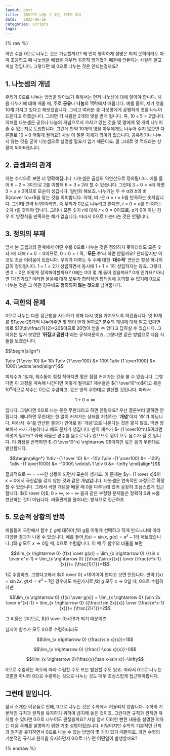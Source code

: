 ```yaml
---
layout: post
title:  $0$으로 나눌 수 없는 5가지 이유
date:   2023-06-26
categories: scripts
tags:
---
```

{% raw %}

어떤 수를 $0$으로 나누는 것은 가능할까요? 왜 인지 명확하게 설명은 하지 못하더라도 아마 초등학교 때 나눗셈을 배웠을 때부터 꾸준히 암기했기 때문에 안된다는 사실은 알고 계실 것입니다. 그렇다면 왜 $0$으로 나누는 것은 안되는걸까요?

## 1. 나눗셈의 개념

우리가 $0$으로 나누는 방법을 알아보기 위해서는 먼저 나눗셈에 대해 알아야 합니다. 처음 나누기에 대해 배울 때, 주로 **공유**나 **나눔**의 맥락에서 배웁니다. 예를 들어, 제가 엿을 10개 가지고 있다고 해보겠습니다. 그리고 여러분 중 다섯명에게 공평하게 엿을 나누어 드린다고 하겠습니다. 그러면 각 사람은 2개의 엿을 받게 됩니다. 즉, $10\div 5=2$입니다. 이처럼 나눗셈은 공유나 나눔의 개념으로서 가지고 있는 것을 몇 명에게 몇 개씩 나누어줄 수 있는지로 도입합니다. 그런데 만약 10개의 엿을 아무에게도 나누어 주지 않으면 다른말로 $10\div 0$ 어떻게 될까요? 사실 이 질문 자체가 의미가 없습니다. 공유하거나 나누지 않는 것을 굳이 나눗셈으로 설명할 필요가 없기 때문이죠. 말 그대로 엿 먹으라는 상황이 되어버립니다.


## 2. 곱셈과의 관계

이는 수식으로 보면 더 명확해집니다. 나눗셈은 곱셈의 역연산으로 정의됩니다. 예를 들어 $6 \div 2=3$이므로 $2$를 이항해 $6=3 \times 2$라 할 수 있습니다. 그런데 $3 \div 0=x$라 하면 $3 = x \times 0$이므로 모순이 생깁니다. 일반화 해보죠. 나누기는 두 수 $a$와 $b$의 비 ${a\over b}=r$을 찾는 것을 의미합니다. 이때, 비 $r$은 $a = r \times b$를 만족하는 숫자입니다. 그런데 만약 $b가 0$이라면, 즉 우리가 $0$으로 나누려고 한다면, $r \times 0 = a$를 만족하는 숫자 $r$을 찾아야 합니다. 그러나 모든 숫자 $r$에 대해 $r \times 0 = 0$이므로, $a$가 $0$이 아닌 경우 이 방정식을 만족하는 해가 없습니다. 따라서 $0$으로 나눈다는 것은 안됩니다.


## 3. 정의의 부재
앞서 본 곱셉과의 관계에서 어떤 수를 $0$으로 나누는 것은 정의하지 못하더라도 모든 숫자 $r$에 대해 $r \times 0 = 0$이므로, $0 \div 0=r$ 즉, '**모든 수**'라 하면 안될까요? 안타깝지만 이것도 조금 어려움이 있습니다. 우리가 다루는 두 수에 대한 '**대수적**' 연산은 항상 하나의 값이 정의됩니다. $1 +1=2$가 성립하면서 동시에 $1+1=1$이 성립하지는 않죠. 그렇다면 $0 \div 0$은 어떻게 정의해야할까요? $0$에는 $0$이 몇 개 들어 있을까요? $0$개 인가요? 아니면 $1$개인가요? 이러한 물음에 대해 모두가 합리적인 합의점에 동의할 수 없기에 $0$으로 나누는 것은 그 어떤 경우에도 **정의되지 않는 것**으로 남겨둡니다.


## 4. 극한의 문제

$0$으로 나누는 다른 접근법을 시도하기 위해 다시 엿을 가져오도록 하겠습니다. 엿 $10$개를 $1\over2$개씩 나누어주면 몇 명이 받게 될까요? 분수의 개념에 대해 알고 있다면 바로 $10\div\frac{1}{2}=20$이므로 20명이 받을 수 있다고 답하실 수 있습니다. 그 이유는 앞서 보았던 '**뒤집고 곱한다**'라는 규칙때문이죠. 그렇다면 같은 방법으로 다음 식들을 보겠습니다.

$$\begin{align*}

1\div {1 \over 10} &= 10\\
1\div {1 \over100} &= 100\\
1\div {1 \over1000} &= 1000\\
\vdots
\end{align*}$$

피제수가 $1$일때, 제수들이 점점 작아지면 몫은 점점 커져가는 것을 볼 수 있습니다. 그렇다면 이 과정을 계속해 나간다면 어떻게 될까요? 제수들은 ${1 \over10^n}$이고 몫은 $10^n$이므로 제수는 $0$으로 수렴하고, 몫은 양의 무한대로 발산할 것입니다. 따라서

$$1 \div 0 = \infty$$

입니다. 그렇다면 $0$으로 나눈 몫은 무한대라고 하면 안될까요? 우선 결론부터 말하면 안됩니다. 왜냐하면 무한대는 한 없이 커져가는 상태를 지칭하는 '**개념**'이지 '**수**'가 아닙니다. 따라서 '수'를 연산한 결과가 언어로 된 '개념'으로 나온다는 것은 옳지 않죠. 백번 양보해서 $\infty$가 가능하다고 해도 문제가 생깁니다. 만약 제수가 $- {1 \over10^n}$이라면 어떻게 될까요? 아래 식들은 양수를 음수로 나누었으므로 몫이 모두 음수가 될 것 입니다. 이 과정을 반복하면 $-{1 \over10^n} \rightarrow 0$이지만 몫은 음의 무한대로 발산합니다. 

$$\begin{align*}
1\div -{1 \over 10} &= -10\\
1\div -{1 \over100} &= -100\\
1\div -{1 \over1000} &= -1000\\
\vdots\\
1 \div 0 &= -\infty
\end{align*}$$

결과적으로 $\infty = - \infty$인 상황이 되면서 모순이 생기죠. 이 문제는 $y= {1 \over x}$이 $x=0$에서 극한값을 갖지 않는 것과 같은 개념입니다. 나눗셈은 연속적인 과정으로 확장할 수 있습니다. 그래서 극한 개념을 배울 때 $0$을 다루는데 있어 굉장히 조심스럽게 접근합니다. ${0 \over 0}$, $0 \times \infty$, $\infty - \infty$ 꼴과 같은 부정형 문제들은 정확히 $0$과 $\infty$를 연산하는 것이 아닙니다. 비율관계를 풀어내는 방식으로 접근하죠.


## 5. 모순적 상황의 반복

예를들어 극한에서 함수 $f$, $g$에 대하여 $f$와 $g$를 어떻게 선택하고 작게 만드느냐에 따라 다양한 결과가 나올 수 있습니다.  예를 들어 $f(x)=\sin x$, $g(x)=e^x-1$라 해보겠습니다. $f$와 $g$ 모두 $x \rightarrow 0$일 때, $0$으로 수렴합니다. 이 때 두 함수의 비율을 보면 

$$\lim_{x \rightarrow 0} {f(x) \over g(x)} = \lim_{x \rightarrow 0} {\sin x \over e^x-1} = \lim_{x \rightarrow 0} {{\frac{\sin x}{x}} \over {\frac{e^x-1}{x}}}= {\frac{1}{1}}=1$$

$1$로 수렴하죠. 그렇다고해서 ${0 \over 0} =1$이어야 한다고 보면 안됩니다. 만약 $f(x)=\sin 2x$, $g(x)=e^x-1$인 경우에도 마찬가지로 $f$와 $g$ 모두 $x \rightarrow 0$일 때, $0$으로 수렴하지만 

$$\lim_{x \rightarrow 0} {f(x) \over g(x)} = \lim_{x \rightarrow 0} {\sin 2x \over e^{x}-1} = \lim_{x \rightarrow 0} {{\frac{\sin 2x}{x}} \over {\frac{e^x-1}{x}}}= {\frac{2}{1}}=2$$

그 비율은 $2$이므로, ${0 \over 0}=2$가 되기 때문이죠.

심지어 함수가 모두 $0$으로 수렴하더라도 

$$\lim_{x \rightarrow 0} {\frac{\sin x}{x}}=1$$

$$\lim_{x \rightarrow 0} {\frac{1-\cos x}{x}}=0$$

$$\lim_{x \rightarrow 0}{\frac{x}{\tan x-\sin x}}=\infty$$

$0$으로 수렴하는 속도에 따라 수렴할 수도 또는 발산할 수도 있죠. 따라서 $0$으로 나누는 것뿐만 아니라 $0$으로 수렴하는 것으로 나누는 것도 매우 조심스럽게 접근해야합니다.


## 그런데 말입니다.

앞서 소개한 이유들로 인해, $0$으로 나누는 것은 수학에서 허용되지 않습니다. 수학의 기본적인 규칙과 원칙을 유지하기 위하여 금지해 놓은 것이죠. 그런다면 규칙과 원칙만 유지할 수 있다면 $0$으로 나누어도 괜찮을까요? 사실 앞서 이러한 뻔한 내용을 설명한 이유는 다음 주제를 설명하기 위한 기초 설명이었습니다. 비밀이지만 수학의 기본적인 규칙과 원칙을 유지하면서 $0$으로 나눌 수 있는 방법이 몇 가지 있기 때문이죠. 과연 수학의 기본적인 규칙과 원칙을 유지하면서 $0$으로 나누면 어떤일이 발생할까요?

{% endraw %}